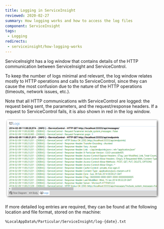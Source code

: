 ```yaml
---
title: Logging in ServiceInsight
reviewed: 2020-02-27
summary: How logging works and how to access the log files
component: ServiceInsight
tags:
 - Logging
redirects:
 - serviceinsight/how-logging-works
---
```


ServiceInsight has a log window that contains details of the HTTP communication between ServiceInsight and ServiceControl.

To keep the number of logs minimal and relevant, the log window relates mostly to HTTP operations and calls to ServiceControl, since they can cause the most confusion due to the nature of the HTTP operations (timeouts, network issues, etc.).

Note that all HTTP communications with ServiceControl are logged: the request being sent, the parameters, and the request/response headers. If a request to ServiceControl fails, it is also shown in red in the log window.

![Log Window](images/008-log-window.png 'width=500')

If more detailed log entries are required, they can be found at the following location and file format, stored on the machine:

```
%LocalAppData%/Particular/ServiceInsight/log-{date}.txt
```